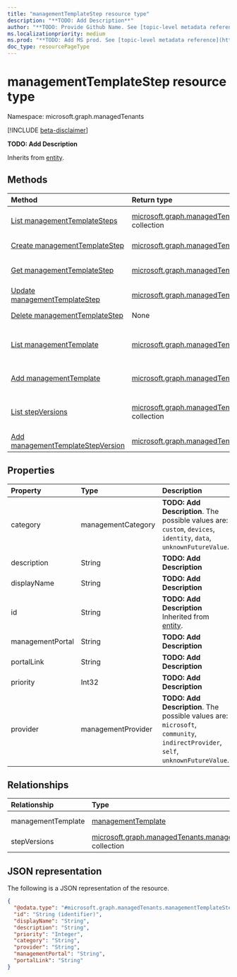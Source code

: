 ```yaml
---
title: "managementTemplateStep resource type"
description: "**TODO: Add Description**"
author: "**TODO: Provide Github Name. See [topic-level metadata reference](https://msgo.azurewebsites.net/add/document/guidelines/metadata.html#topic-level-metadata)**"
ms.localizationpriority: medium
ms.prod: "**TODO: Add MS prod. See [topic-level metadata reference](https://msgo.azurewebsites.net/add/document/guidelines/metadata.html#topic-level-metadata)**"
doc_type: resourcePageType
---
```


# managementTemplateStep resource type

Namespace: microsoft.graph.managedTenants

[!INCLUDE [beta-disclaimer](../../includes/beta-disclaimer.md)]

**TODO: Add Description**


Inherits from [entity](../resources/managedtenants-entity.md).

## Methods
|Method|Return type|Description|
|:---|:---|:---|
|[List managementTemplateSteps](../api/managedtenants-managementtemplatestep-list.md)|[microsoft.graph.managedTenants.managementTemplateStep](../resources/managedtenants-managementtemplatestep.md) collection|Get a list of the [managementTemplateStep](../resources/managedtenants-managementtemplatestep.md) objects and their properties.|
|[Create managementTemplateStep](../api/managedtenants-managementtemplate-post-managementtemplatesteps.md)|[microsoft.graph.managedTenants.managementTemplateStep](../resources/managedtenants-managementtemplatestep.md)|Create a new [managementTemplateStep](../resources/managedtenants-managementtemplatestep.md) object.|
|[Get managementTemplateStep](../api/managedtenants-managementtemplatestep-get.md)|[microsoft.graph.managedTenants.managementTemplateStep](../resources/managedtenants-managementtemplatestep.md)|Read the properties and relationships of a [managementTemplateStep](../resources/managedtenants-managementtemplatestep.md) object.|
|[Update managementTemplateStep](../api/managedtenants-managementtemplatestep-update.md)|[microsoft.graph.managedTenants.managementTemplateStep](../resources/managedtenants-managementtemplatestep.md)|Update the properties of a [managementTemplateStep](../resources/managedtenants-managementtemplatestep.md) object.|
|[Delete managementTemplateStep](../api/managedtenants-managementtemplatestep-delete.md)|None|Deletes a [managementTemplateStep](../resources/managedtenants-managementtemplatestep.md) object.|
|[List managementTemplate](../api/managedtenants-managementtemplatestep-list-managementtemplate.md)|[microsoft.graph.managedTenants.managementTemplate](../resources/managedtenants-managementtemplate.md) collection|Get the managementTemplate resources from the managementTemplate navigation property.|
|[Add managementTemplate](../api/managedtenants-managementtemplatestep-post-managementtemplate.md)|[microsoft.graph.managedTenants.managementTemplate](../resources/managedtenants-managementtemplate.md)|Add managementTemplate by posting to the managementTemplate collection.|
|[List stepVersions](../api/managedtenants-managementtemplatestep-list-stepversions.md)|[microsoft.graph.managedTenants.managementTemplateStepVersion](../resources/managedtenants-managementtemplatestepversion.md) collection|Get the managementTemplateStepVersion resources from the stepVersions navigation property.|
|[Add managementTemplateStepVersion](../api/managedtenants-managementtemplatestep-post-stepversions.md)|[microsoft.graph.managedTenants.managementTemplateStepVersion](../resources/managedtenants-managementtemplatestepversion.md)|Add stepVersions by posting to the stepVersions collection.|

## Properties
|Property|Type|Description|
|:---|:---|:---|
|category|managementCategory|**TODO: Add Description**. The possible values are: `custom`, `devices`, `identity`, `data`, `unknownFutureValue`.|
|description|String|**TODO: Add Description**|
|displayName|String|**TODO: Add Description**|
|id|String|**TODO: Add Description** Inherited from [entity](../resources/managedtenants-entity.md).|
|managementPortal|String|**TODO: Add Description**|
|portalLink|String|**TODO: Add Description**|
|priority|Int32|**TODO: Add Description**|
|provider|managementProvider|**TODO: Add Description**. The possible values are: `microsoft`, `community`, `indirectProvider`, `self`, `unknownFutureValue`.|

## Relationships
|Relationship|Type|Description|
|:---|:---|:---|
|managementTemplate|[managementTemplate](../resources/managedtenants-managementtemplate.md)|**TODO: Add Description**|
|stepVersions|[microsoft.graph.managedTenants.managementTemplateStepVersion](../resources/managedtenants-managementtemplatestepversion.md) collection|**TODO: Add Description**|

## JSON representation
The following is a JSON representation of the resource.
<!-- {
  "blockType": "resource",
  "keyProperty": "id",
  "@odata.type": "microsoft.graph.managedTenants.managementTemplateStep",
  "baseType": "microsoft.graph.entity",
  "openType": false
}
-->
``` json
{
  "@odata.type": "#microsoft.graph.managedTenants.managementTemplateStep",
  "id": "String (identifier)",
  "displayName": "String",
  "description": "String",
  "priority": "Integer",
  "category": "String",
  "provider": "String",
  "managementPortal": "String",
  "portalLink": "String"
}
```

